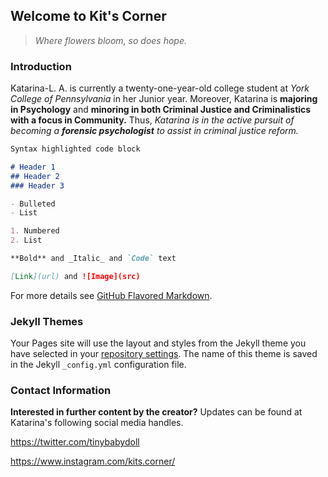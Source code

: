 ## Welcome to Kit's Corner

>_Where flowers bloom,_
>_so does hope._


### Introduction

Katarina-L. A. is currently a twenty-one-year-old college student at _York College of Pennsylvania_ in her Junior year.
Moreover, Katarina is **majoring in Psychology** and **minoring in both Criminal Justice and Criminalistics with a focus in Community.**
Thus, _Katarina is in the active pursuit of becoming a **forensic psychologist** to assist in criminal justice reform._

```markdown
Syntax highlighted code block

# Header 1
## Header 2
### Header 3

- Bulleted
- List

1. Numbered
2. List

**Bold** and _Italic_ and `Code` text

[Link](url) and ![Image](src)
```

For more details see [GitHub Flavored Markdown](https://guides.github.com/features/mastering-markdown/).

### Jekyll Themes

Your Pages site will use the layout and styles from the Jekyll theme you have selected in your [repository settings](https://github.com/littlekittygrl/littlekittygrl.github.io/settings). The name of this theme is saved in the Jekyll `_config.yml` configuration file.

### Contact Information

**Interested in further content by the creator?** Updates can be found at Katarina's following social media handles.

https://twitter.com/tinybabydoll

https://www.instagram.com/kits.corner/
